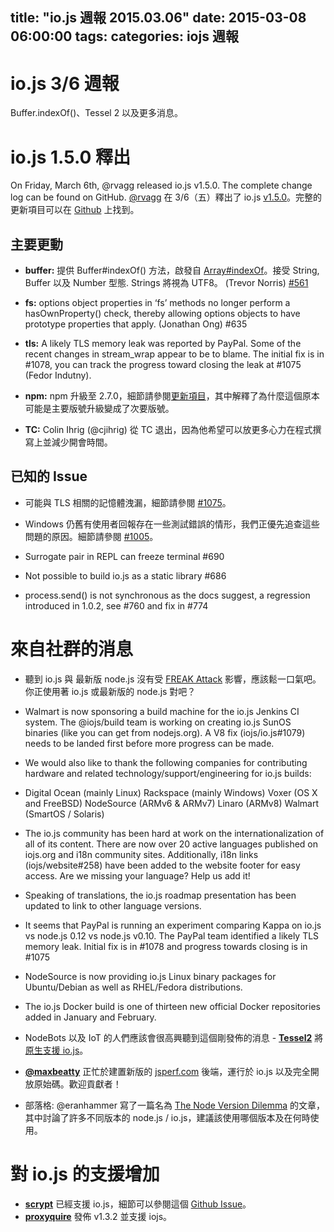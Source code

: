 title: "io.js 週報 2015.03.06"
date: 2015-03-08 06:00:00
tags:
categories: iojs 週報
---

# io.js 3/6 週報
Buffer.indexOf()、Tessel 2 以及更多消息。

# io.js 1.5.0 釋出
On Friday, March 6th, @rvagg released io.js v1.5.0. The complete change log can be found on GitHub.
[@rvagg](https://github.com/rvagg) 在 3/6（五）釋出了 io.js [v1.5.0](https://iojs.org/dist/latest/)。完整的更新項目可以在 [Github](https://github.com/iojs/io.js/blob/v1.x/CHANGELOG.md) 上找到。

## 主要更動

* **buffer:** 提供 Buffer#indexOf() 方法，啟發自 [Array#indexOf](https://developer.mozilla.org/en-US/docs/Web/JavaScript/Reference/Global_Objects/Array/indexOf)。接受 String, Buffer 以及 Number 型態. Strings 將視為 UTF8。 (Trevor Norris) [#561](https://github.com/iojs/io.js/pull/561)

* **fs:** options object properties in ‘fs’ methods no longer perform a hasOwnProperty() check, thereby allowing options objects to have prototype properties that apply. (Jonathan Ong) #635

* **tls:** A likely TLS memory leak was reported by PayPal. Some of the recent changes in stream_wrap appear to be to blame. The initial fix is in #1078, you can track the progress toward closing the leak at #1075 (Fedor Indutny).

* **npm:** npm 升級至 2.7.0，細節請參閱[更新項目](https://github.com/npm/npm/blob/master/CHANGELOG.md#v270-2015-02-26)，其中解釋了為什麼這個原本可能是主要版號升級變成了次要版號。

* **TC:** Colin Ihrig (@cjihrig) 從 TC 退出，因為他希望可以放更多心力在程式撰寫上並減少開會時間。

## 已知的 Issue 

* 可能與 TLS 相關的記憶體洩漏，細節請參閱 [#1075](https://github.com/iojs/io.js/issues/1075)。

* Windows 仍舊有使用者回報存在一些測試錯誤的情形，我們正優先追查這些問題的原因。細節請參閱 [#1005](https://github.com/iojs/io.js/issues/1005)。

* Surrogate pair in REPL can freeze terminal #690

* Not possible to build io.js as a static library #686

* process.send() is not synchronous as the docs suggest, a regression introduced in 1.0.2, see #760 and fix in #774

# 來自社群的消息

* 聽到 io.js 與 最新版 node.js 沒有受 [FREAK Attack](https://freakattack.com/) 影響，應該鬆一口氣吧。你正使用著 io.js 或最新版的 node.js 對吧？

* Walmart is now sponsoring a build machine for the io.js Jenkins CI system. The @iojs/build team is working on creating io.js SunOS binaries (like you can get from nodejs.org). A V8 fix (iojs/io.js#1079) needs to be landed first before more progress can be made.

* We would also like to thank the following companies for contributing hardware and related technology/support/engineering for io.js builds:

* Digital Ocean (mainly Linux) Rackspace (mainly Windows) Voxer (OS X and FreeBSD) NodeSource (ARMv6 & ARMv7) Linaro (ARMv8) Walmart (SmartOS / Solaris)

* The io.js community has been hard at work on the internationalization of all of its content. There are now over 20 active languages published on iojs.org and i18n community sites. Additionally, i18n links (iojs/website#258) have been added to the website footer for easy access. Are we missing your language? Help us add it!

* Speaking of translations, the io.js roadmap presentation has been updated to link to other language versions.

* It seems that PayPal is running an experiment comparing Kappa on io.js vs node.js 0.12 vs node.js v0.10. The PayPal team identified a likely TLS memory leak. Initial fix is in #1078 and progress towards closing is in #1075

* NodeSource is now providing io.js Linux binary packages for Ubuntu/Debian as well as RHEL/Fedora distributions.

* The io.js Docker build is one of thirteen new official Docker repositories added in January and February.

* NodeBots 以及 IoT 的人們應該會很高興聽到這個剛發佈的消息 - [**Tessel2**](http://blog.technical.io/post/112787427217/tessel-2-new-hardware-for-the-tessel-ecosystem) 將[原生支援 io.js](http://blog.technical.io/post/112888410737/moving-faster-with-io-js)。

* [**@maxbeatty**](https://twitter.com/maxbeatty) 正忙於建置新版的 [jsperf.com](http://jsperf.com/) 後端，運行於 io.js 以及完全開放原始碼。歡迎貢獻者！

* 部落格: @eranhammer 寫了一篇名為 [The Node Version Dilemma](http://hueniverse.com/2015/03/02/the-node-version-dilemma/) 的文章，其中討論了許多不同版本的 node.js / io.js，建議該使用哪個版本及在何時使用。

# 對 io.js 的支援增加
* [**scrypt**](https://npmjs.com/scrypt) 已經支援 io.js，細節可以參閱這個 [Github Issue](https://github.com/barrysteyn/node-scrypt/issues/39)。
* [**proxyquire**](https://github.com/thlorenz/proxyquire) 發佈 v1.3.2 並支援 iojs。